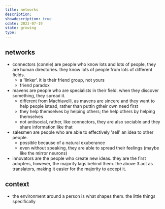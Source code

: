 ```yaml
---
title: networks
description: 
showdescription: true
cdate: 2023-07-19
state: growing
type: 
---
```


## networks

- connectors (connie) are people who know lots and lots of people, they are human directories. they know lots of people from lots of different fields.
    - a 'linker'. it is their friend group, not yours
    - friend paradox
- mavens are people who are specialists in their field. when they discover something, they spread it.
    - different from Machiavelli, as mavens are sincere and they want to help people istead, rather than puttin gtheir own need first
    - they help themselves by helping others; the help others by helping themselves
    - not antisocial, rather, like connectors, they are also sociable and they share information like that
- salesmen are people who are able to effectively 'sell' an idea to other people.
    - possible because of a natural exuberance
    - even without speaking, they are able to spread their feelings (maybe like the mirror neurons)
- innovators are the people who create new ideas. they are the first adopters, however, the majority lags behind them. the above 3 act as translators, making it easier for the majority to accept it.

## context

- the environment around a person is what shapes them. the little things specifically
